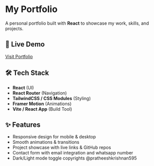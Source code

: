 # My Portfolio

A personal portfolio built with **React** to showcase my work, skills, and projects.

## 📌 Live Demo
[Visit Portfolio](https://pratheeshkrishnan.netlify.app)

## 🛠 Tech Stack
- **React** (UI)
- **React Router** (Navigation)
- **TailwindCSS / CSS Modules** (Styling)
- **Framer Motion** (Animations)
- **Vite / React App** (Build Tool)

## ✨ Features
- Responsive design for mobile & desktop
- Smooth animations & transitions
- Project showcase with live links & GitHub repos
- Contact form with email integration and whatsapp number
- Dark/Light mode toggle
copyrights @pratheeshkrishnan595
